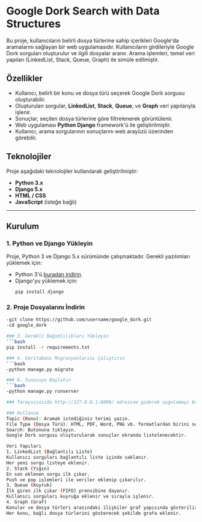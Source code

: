 # Google Dork Search with Data Structures  

Bu proje, kullanıcıların belirli dosya türlerine sahip içerikleri Google'da aramalarını sağlayan bir web uygulamasıdır. Kullanıcıların girdileriyle Google Dork sorguları oluşturulur ve ilgili dosyalar aranır. Arama işlemleri, temel veri yapıları (LinkedList, Stack, Queue, Graph) ile simüle edilmiştir.  

## Özellikler  
- Kullanıcı, belirli bir konu ve dosya türü seçerek Google Dork sorgusu oluşturabilir.  
- Oluşturulan sorgular, **LinkedList**, **Stack**, **Queue**, ve **Graph** veri yapılarıyla işlenir.  
- Sonuçlar, seçilen dosya türlerine göre filtrelenerek görüntülenir.  
- Web uygulaması **Python Django** framework'ü ile geliştirilmiştir.  
- Kullanıcı, arama sorgularının sonuçlarını web arayüzü üzerinden görebilir.  

## Teknolojiler  
Proje aşağıdaki teknolojiler kullanılarak geliştirilmiştir:  
- **Python 3.x**  
- **Django 5.x**  
- **HTML / CSS**  
- **JavaScript** (isteğe bağlı)  

---

## Kurulum  

### 1. Python ve Django Yükleyin  
Proje, Python 3 ve Django 5.x sürümünde çalışmaktadır. Gerekli yazılımları yüklemek için:  
- Python 3'ü [buradan indirin](https://www.python.org/downloads/).  
- Django'yu yüklemek için:  
  ```bash
  pip install django

### 2. Proje Dosyalarını İndirin
```bash
-git clone https://github.com/username/google_dork.git  
-cd google_dork

### 3. Gerekli Bağımlılıkları Yükleyin
```bash
pip install -r requirements.txt  

### 4. Veritabanı Migrasyonlarını Çalıştırın
```bash
-python manage.py migrate  

### 6. Sunucuyu Başlatın
```bash
-python manage.py runserver  

### Tarayıcınızda http://127.0.0.1:8000/ adresine giderek uygulamayı başlatabilirsiniz.

### Kullanım
Topic (Konu): Aramak istediğiniz terimi yazın.
File Type (Dosya Türü): HTML, PDF, Word, PNG vb. formatlardan birini seçin.
Search: Butonuna tıklayın.
Google Dork sorgusu oluşturularak sonuçlar ekranda listelenecektir.

Veri Yapıları
1. LinkedList (Bağlantılı Liste)
Kullanıcı sorguları bağlantılı liste içinde saklanır.
Her yeni sorgu listeye eklenir.
2. Stack (Yığın)
En son eklenen sorgu ilk çıkar.
Push ve pop işlemleri ile veriler eklenip çıkarılır.
3. Queue (Kuyruk)
İlk giren ilk çıkar (FIFO) prensibine dayanır.
Kullanıcı sorguları kuyruğa eklenir ve sırayla işlenir.
4. Graph (Graf)
Konular ve dosya türleri arasındaki ilişkiler graf yapısında gösterilir.
Her konu, bağlı dosya türlerini gösterecek şekilde grafa eklenir.
